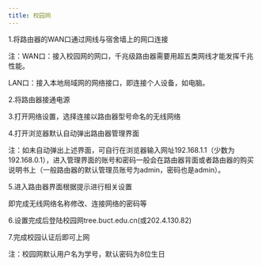```yaml
---
title: 校园网
---
```




1.将路由器的WAN口通过网线与宿舍墙上的网口连接

注：WAN口：接入校园网的网口，千兆级路由器需要用超五类网线才能发挥千兆性能。

LAN口：接入本地局域网的网络接口，即连接个人设备，如电脑。



2.将路由器接通电源



3.打开网络设置，选择连接以路由器型号命名的无线网络



4.打开浏览器默认自动弹出路由器管理界面

注：如未自动弹出上述界面，可自行在浏览器输入网址192.168.1.1（少数为192.168.0.1），进入管理界面的账号和密码一般会在路由器背面或者路由器的购买说明书上（一般路由器的默认管理员账号为admin，密码也是admin）。



5.进入路由器界面根据提示进行相关设置

即完成无线网络名称修改、连接网络的密码等



6.设置完成后登陆校园网tree.buct.edu.cn(或202.4.130.82)



7.完成校园认证后即可上网

注：校园网默认用户名为学号，默认密码为8位生日